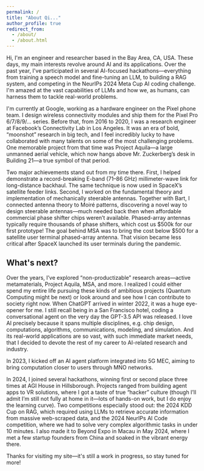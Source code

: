 ```yaml
---
permalink: /
title: "About Qi..."
author_profile: true
redirect_from: 
  - /about/
  - /about.html
---
```

Hi, I'm an engineer and researcher based in the Bay Area, CA, USA. These days, my main interests revolve around AI and its applications. Over the past year, I've participated in several AI-focused hackathons—everything from training a speech model and fine-tuning an LLM, to building a RAG system, and competing in the NeurIPs 2024 Meta Cup AI coding challenge. I'm amazed at the vast capabilities of LLMs and how we, as humans, can harness them to tackle real-world problems.

I'm currently at Google, working as a hardware engineer on the Pixel phone team. I design wireless connectivity modules and ship them for the Pixel Pro 6/7/8/9/… series. Before that, from 2016 to 2020, I was a research engineer at Facebook’s Connectivity Lab in Los Angeles. It was an era of bold, “moonshot” research in big tech, and I feel incredibly lucky to have collaborated with many talents on some of the most challenging problems. One memorable project from that time was Project Aquila—a large unmanned aerial vehicle, which now hangs above Mr. Zuckerberg’s desk in Building 21—a true symbol of that period.

Two major achievements stand out from my time there. First, I helped demonstrate a record-breaking E-band (71–86 GHz) millimeter-wave link for long-distance backhaul. The same technique is now used in SpaceX’s satellite feeder links. Second, I worked on the fundamental theory and implementation of mechanically steerable antennas. Together with Bart, I connected antenna theory to Moiré patterns, discovering a novel way to design steerable antennas—much needed back then when affordable commercial phase shifter chips weren’t available. Phased-array antennas typically require thousands of phase shifters, which cost us $500k for our first prototype! The goal behind MSA was to bring the cost below $500 for a satellite user terminal phased-array antenna. That vision became less critical after SpaceX launched its user terminals during the pandemic.

What's next? 
--- 
Over the years, I’ve explored “non-productizable” research areas—active metamaterials, Project Aquila, MSA, and more. I realized I could either spend my entire life pursuing these kinds of ambitious projects (Quantum Computing might be next) or look around and see how I can contribute to society right now. When ChatGPT arrived in winter 2022, it was a huge eye-opener for me. I still recall being in a San Francisco hotel, coding a conversational agent on the very day the GPT-3.5 API was released. I love AI precisely because it spans multiple disciplines, e.g. chip design, computations, algorithms, communications, modeling, and simulation. And its real-world applications are so vast, with such immediate market needs, that I decided to devote the rest of my career to AI-related research and industry.

In 2023, I kicked off an AI agent platform integrated into 5G MEC, aiming to bring computation closer to users through MNO networks. 

In 2024, I joined several hackathons, winning first or second place three times at AGI House in Hillsborough. Projects ranged from building agent apps to VR solutions, where I got a taste of true “hacker” culture (though I’ll admit I’m still not fully at home in it—lots of hands-on work, but I do enjoy the learning curve). Two competitions especially stood out: the 2024 KDD Cup on RAG, which required using LLMs to retrieve accurate information from massive web-scraped data, and the 2024 NeurIPs AI Code competition, where we had to solve very complex algorithmic tasks in under 10 minutes. I also made it to Beyond Expo in Macau in May 2024, where I met a few startup founders from China and soaked in the vibrant energy there.

Thanks for visiting my site—it's still a work in progress, so stay tuned for more!